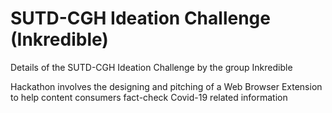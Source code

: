 # SUTD-CGH Ideation Challenge (Inkredible)

Details of the SUTD-CGH Ideation Challenge by the group Inkredible

Hackathon involves the designing and pitching of a Web Browser Extension to help content consumers fact-check Covid-19 related information
